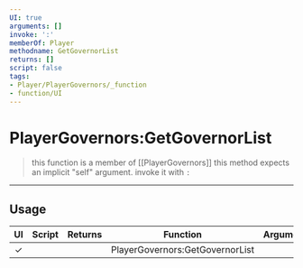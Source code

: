 ```yaml
---
UI: true
arguments: []
invoke: ':'
memberOf: Player
methodname: GetGovernorList
returns: []
script: false
tags:
- Player/PlayerGovernors/_function
- function/UI
---
```

# PlayerGovernors:GetGovernorList
> this function is a member of [[PlayerGovernors]]
> this method expects an implicit "self" argument. invoke it with `:`
-----
## Usage
|  UI | Script | Returns | Function | Arguments |
|:---:|:------:|-------:|:--------:|:---------|
|✓| ||PlayerGovernors:GetGovernorList||
